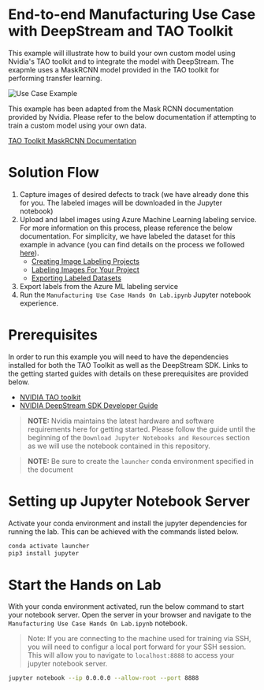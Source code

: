 
# End-to-end Manufacturing Use Case with DeepStream and TAO Toolkit

This example will illustrate how to build your own custom model using Nvidia's TAO toolkit and to integrate the model with DeepStream. The exapmle uses a MaskRCNN model provided in the TAO toolkit for performing transfer learning.

![Use Case Example](docs/images/defect-detection.gif)

This example has been adapted from the Mask RCNN documentation provided by Nvidia. Please refer to the below documentation if attempting to train a custom model using your own data. 

[TAO Toolkit MaskRCNN Documentation](https://docs.nvidia.com/tao/tao-toolkit/text/instance_segmentation/mask_rcnn.html)


# Solution Flow
1. Capture images of desired defects to track (we have already done this for you. The labeled images will be downloaded in the Jupyter notebook)
2. Upload and label images using Azure Machine Learning labeling service. For more information on this process, please reference the below documentation. For simplicity, we have labeled the dataset for this example in advance (you can find details on the process we followed [here](docs/azureml-labeling.md)). 
    - [Creating Image Labeling Projects](https://docs.microsoft.com/en-us/azure/machine-learning/how-to-create-image-labeling-projects)
    - [Labeling Images For Your Project](https://docs.microsoft.com/en-us/azure/machine-learning/how-to-label-data)
    - [Exporting Labeled Datasets](https://docs.microsoft.com/en-us/azure/machine-learning/how-to-create-image-labeling-projects#export-the-labels)
3. Export labels from the Azure ML labeling service
4. Run the `Manufacturing Use Case Hands On Lab.ipynb` Jupyter notebook experience. 


# Prerequisites

In order to run this example you will need to have the dependencies installed for both the TAO Toolkit as well as the DeepStream SDK. Links to the getting started guides with details on these prerequisites are provided below.
- [NVIDIA TAO toolkit](https://docs.nvidia.com/tao/tao-toolkit/text/tao_toolkit_quick_start_guide.html)
- [NVIDIA DeepStream SDK Developer Guide](https://docs.nvidia.com/metropolis/deepstream/dev-guide/text/DS_Quickstart.html#dgpu-setup-for-ubuntu)

> **NOTE:** Nvidia maintains the latest hardware and software requirements here for getting started. Please follow the guide until the beginning of the `Download Jupyter Notebooks and Resources` section as we will use the notebook contained in this repository. 

> **NOTE:** Be sure to create the `launcher` conda environment specified in the document


# Setting up Jupyter Notebook Server

Activate your conda environment and install the jupyter dependencies for running the lab. This can be achieved with the commands listed below.

```bash
conda activate launcher
pip3 install jupyter
```

# Start the Hands on Lab

With your conda environment activated, run the below command to start your notebook server. Open the server in your browser and navigate to the `Manufacturing Use Case Hands On Lab.ipynb` notebook.

> Note: If you are connecting to the machine used for training via SSH, you will need to configur a local port forward for your SSH session. This will allow you to navigate to `localhost:8888` to access your jupyter notebook server.

```bash
jupyter notebook --ip 0.0.0.0 --allow-root --port 8888
```